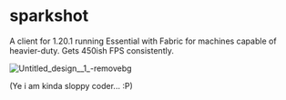 # sparkshot
A client for 1.20.1 running Essential with Fabric for machines capable of heavier-duty. Gets 450ish FPS consistently.

![Untitled_design__1_-removebg](https://github.com/RaenzyIsDev/sparkshot/assets/132928035/c2fd3682-b14d-4876-9923-e2c1953255da)



(Ye i am kinda sloppy coder... :P)
